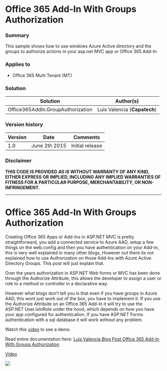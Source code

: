 # Office 365 Add-In With Groups Authorization #

### Summary ###
This sample shows how to use windows Azure Active directory and the groups to authorize
actions in your asp.net MVC app or Office 365 Add-In


### Applies to ###
-  Office 365 Multi Tenant (MT)

### Solution ###
Solution | Author(s)
---------|----------
Office365AddIn.GroupAuthorization | Luis Valencia (**Capatech**)

### Version history ###
Version  | Date | Comments
---------| -----| --------
1.0  | June 2th 2015 | Initial release

### Disclaimer ###
**THIS CODE IS PROVIDED *AS IS* WITHOUT WARRANTY OF ANY KIND, EITHER EXPRESS OR IMPLIED, INCLUDING ANY IMPLIED WARRANTIES OF FITNESS FOR A PARTICULAR PURPOSE, MERCHANTABILITY, OR NON-INFRINGEMENT.**


----------

# Office 365 Add-In With Groups Authorization #

Creating Office 365 Apps or Add-Ins in ASP.NET MVC is pretty straightforward, you add a connected service to Azure AAD, setup a few things on the web.config and then you have authentication on your Add-in, this is very well explained in many other blogs, However out there its not explained how to use Authorization on those Add-Ins with Azure Active Directory Groups.   This post will just explain that.

Over the years authorization in ASP.NET Web forms or MVC has been done through the Authorize Attribute, this allows the developer to assign a user or role to a method or controller in a declarative way.

However what blogs don’t tell you is that even if you have groups in Azure AAD, this wont just work out of the box, you have to implement it. If you use the Authorize Attribute on an Office 365 Add-In it will try to use the ASP.NET User.IsInRole under the hood, which depends on how you have your app configured for authentication.  If you have ASP.NET Forms authentication with a sql database it will work without any problem.

Watch this [video](https://www.youtube.com/watch?v=sUC4kJ73Pns&feature=youtu.be) to see a demo.

Read entire documentation here:
[Luis Valencia Blog Post Office 365 Add-In With Groups Authorization](http://www.luisevalencia.com/2015/06/02/using-azure-aad-graph-office-365-add-in-with-groups-authorization/)


[Video](https://youtu.be/sUC4kJ73Pns)

<img src="https://telemetry.sharepointpnp.com/pnp/samples/AzureAD.GroupAuthorization" />